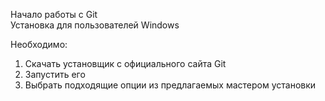 Начало работы с Git  
Установка для пользователей Windows  

Необходимо:
1. Скачать установщик с официального сайта Git
2. Запустить его
3. Выбрать подходящие опции из предлагаемых мастером установки
